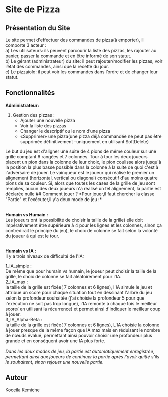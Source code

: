 
# Site de Pizza


## Présentation du Site
Le site permet d'effectuer des commandes de pizza(à emporter), il comporte 3 acteur :<br/>
a) Les utilisateurs: ils peuvent parcourir la liste des pizzas, les rajouter au panier, passer la commande et en être informé de son statut.<br/>
b) Le gérant (administrateur) du site: il peut rajouter/modifier les pizzas, voir l’état des commandes, ainsi que la recette du jour. <br/>
c) Le pizzaiolo: il peut voir les commandes dans l’ordre et de changer leur statut.
## Fonctionnalités
**Administrateur:**
<br/>
<ol>
 <li> Gestion des pizzas :
    <ul> 
      <li>Ajouter une nouvelle pizza</li>
      <li>Voir la liste des pizzas</li>
      <li>Changer le descriptif ou le nom d’une pizza</li>
      <li>«Supprimer» une pizza(une pizza déjà commandée ne peut pas être supprimée définitivement –uniquement en utilisant SoftDelete)</li>

     
     
   </ul>
    
    
 </li>
 </ol>
Le but du jeu est d'aligner une suite de 4 pions de même couleur sur une grille comptant 6 rangées et 7
colonnes. Tour à tour les deux joueurs placent un
pion dans la colonne de leur choix, le pion coulisse alors jusqu'à la position la plus basse possible dans
la colonne à la suite de quoi c'est à l'adversaire de jouer. Le vainqueur est le joueur qui réalise le
premier un alignement (horizontal, vertical ou diagonal) consécutif d'au moins quatre pions de sa
couleur. Si, alors que toutes les cases de la grille de jeu sont remplies, aucun des deux joueurs n'a
réalisé un tel alignement, la partie est déclarée nulle
## Comment jouer ? 
*Pour jouer,il faut chercher la classe "Partie" et l'exécuter,il y'a deux mode de jeu :*
<br/>
<br/>

**Humain vs Humain :** 
<br/>
Les joueurs ont la possibilité de choisir la taille de la grille( elle doit impérativement être supérieure à 4 pour les lignes et les colonnes, sinon ça contredirait le principe du jeu), le choix de colonne se fait selon la volonté du joueur à qui est le tour.
<br/>
<br/>

**Humain vs IA :**
<br/>
Il y a trois niveaux de difficulté de l'IA:
<br/>

1_IA_simple :
<br/>
De même que pour humain vs humain, le joueur peut choisir la taille de la grille, le choix de colonne se fait aléatoirement pour l'IA.
<br/>
2_IA_max :
<br/>
la taille de la grille est fixée( 7 colonnes et 6 lignes), l'IA simule le jeu et attribue un score pour chaque situation tout en dessinant l'arbre du jeu selon la profondeur souhaitée (j'ai choisie la profondeur 5 pour que l'exécution ne soit pas trop longue), l'IA remonte à chaque fois le meilleur score( en utilisant la récurrence) et permet ainsi d'indiquer le meilleur coup à jouer.
<br/>
3_IA_Alpha-Beta :
<br/>
la taille de la grille est fixée( 7 colonnes et 6 lignes), L'IA choisie la colonne à jouer presque de la même façon que IA max mais en réduisant le nombre de nœuds évalué, permettant ainsi pouvoir choisir une profondeur plus grande et en conséquent avoir une IA plus forte.
<br/>
<br/>
*Dans les deux modes de jeu, la partie est automatiquement enregistrée, permettant ainsi aux joueurs de continuer la partie après l'avoir quitté s'ils le souhaitent, sinon rejouer une nouvelle partie.*
## Auteur
Koceila Kemiche
